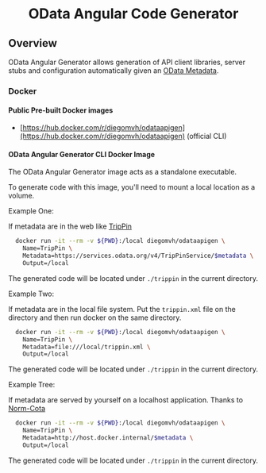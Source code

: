 <h1 align="center">OData Angular Code Generator</h1>

## Overview
OData Angular Generator allows generation of API client libraries, server stubs and configuration automatically given an [OData Metadata](https://www.google.com).

### Docker

#### Public Pre-built Docker images

 - [https://hub.docker.com/r/diegomvh/odataapigen](https://hub.docker.com/r/diegomvh/odataapigen) (official CLI)


#### OData Angular Generator CLI Docker Image

The OData Angular Generator image acts as a standalone executable.

To generate code with this image, you'll need to mount a local location as a volume.

Example One:

If metadata are in the web like [TripPin](https://services.odata.org/v4/TripPinService/$metadata)

```sh
  docker run -it --rm -v ${PWD}:/local diegomvh/odataapigen \
    Name=TripPin \
    Metadata=https://services.odata.org/v4/TripPinService/$metadata \
    Output=/local
```

The generated code will be located under `./trippin` in the current directory.

Example Two:

If metadata are in the local file system. Put the `trippin.xml` file on the directory and then run docker on the same directory.

```sh
  docker run -it --rm -v ${PWD}:/local diegomvh/odataapigen \
    Name=TripPin \
    Metadata=file:///local/trippin.xml \
    Output=/local
```

The generated code will be located under `./trippin` in the current directory.

Example Tree:

If metadata are served by yourself on a localhost application. Thanks to [Norm-Cota](https://github.com/diegomvh/ODataApiGen/issues/7)

```sh
  docker run -it --rm -v ${PWD}:/local diegomvh/odataapigen \
    Name=TripPin \
    Metadata=http://host.docker.internal/$metadata \
    Output=/local
```

The generated code will be located under `./trippin` in the current directory.